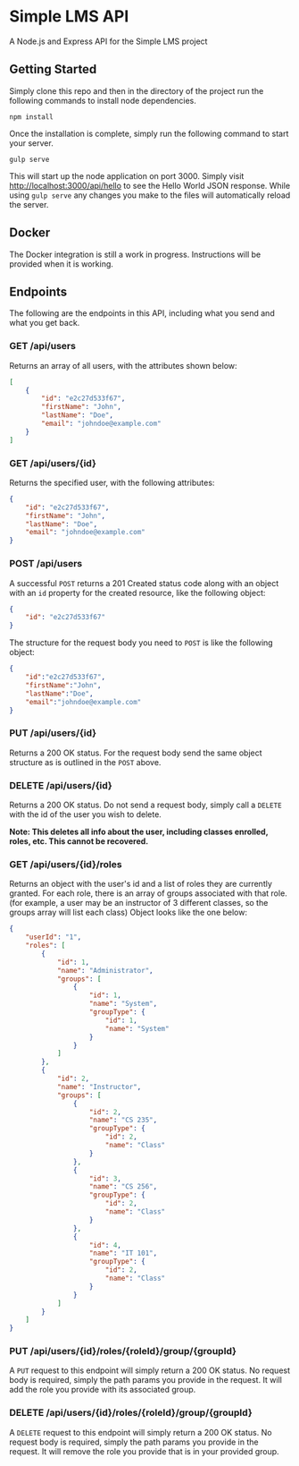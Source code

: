 # Simple LMS API

A Node.js and Express API for the Simple LMS project

## Getting Started

Simply clone this repo and then in the directory of the project run the following commands to install node dependencies.

	npm install

Once the installation is complete, simply run the following command to start your server.

	gulp serve

This will start up the node application on port 3000. Simply visit [http://localhost:3000/api/hello](http://localhost:3000/api/hello) to see the Hello World JSON response. While using `gulp serve` any changes you make to the files will automatically reload the server.

## Docker

The Docker integration is still a work in progress. Instructions will be provided when it is working.

## Endpoints

The following are the endpoints in this API, including what you send and what you get back.

### GET /api/users

Returns an array of all users, with the attributes shown below:

```json
[
	{
		"id": "e2c27d533f67",
		"firstName": "John",
		"lastName": "Doe",
		"email": "johndoe@example.com"
	}
]
```

### GET /api/users/{id}

Returns the specified user, with the following attributes:

```json
{
	"id": "e2c27d533f67",
	"firstName": "John",
	"lastName": "Doe",
	"email": "johndoe@example.com"
}
```

### POST /api/users

A successful `POST` returns a 201 Created status code along with an object with an `id` property for the created resource, like the following object:

```json
{
	"id": "e2c27d533f67"
}
```

The structure for the request body you need to `POST` is like the following object:

```json
{
	"id":"e2c27d533f67",
	"firstName":"John",
	"lastName":"Doe",
	"email":"johndoe@example.com"
}
```

### PUT /api/users/{id}

Returns a 200 OK status. For the request body send the same object structure as is outlined in the `POST` above.

### DELETE /api/users/{id}

Returns a 200 OK status. Do not send a request body, simply call a `DELETE` with the id of the user you wish to delete.

**Note: This deletes all info about the user, including classes enrolled, roles, etc. This cannot be recovered.**

### GET /api/users/{id}/roles

Returns an object with the user's id and a list of roles they are currently granted. For each role, there is an array of groups associated with that role. (for example, a user may be an instructor of 3 different classes, so the groups array will list each class) Object looks like the one below:

```json
{
	"userId": "1",
	"roles": [
		{
			"id": 1,
			"name": "Administrator",
			"groups": [
				{
					"id": 1,
					"name": "System",
					"groupType": {
						"id": 1,
						"name": "System"
					}
				}
			]
		},
		{
			"id": 2,
			"name": "Instructor",
			"groups": [
				{
					"id": 2,
					"name": "CS 235",
					"groupType": {
						"id": 2,
						"name": "Class"
					}
				},
				{
					"id": 3,
					"name": "CS 256",
					"groupType": {
						"id": 2,
						"name": "Class"
					}
				},
				{
					"id": 4,
					"name": "IT 101",
					"groupType": {
						"id": 2,
						"name": "Class"
					}
				}
			]
		}
	]
}
```

### PUT /api/users/{id}/roles/{roleId}/group/{groupId}

A `PUT` request to this endpoint will simply return a 200 OK status. No request body is required, simply the path params you provide in the request. It will add the role you provide with its associated group.

### DELETE /api/users/{id}/roles/{roleId}/group/{groupId}

A `DELETE` request to this endpoint will simply return a 200 OK status. No request body is required, simply the path params you provide in the request. It will remove the role you provide that is in your provided group.
